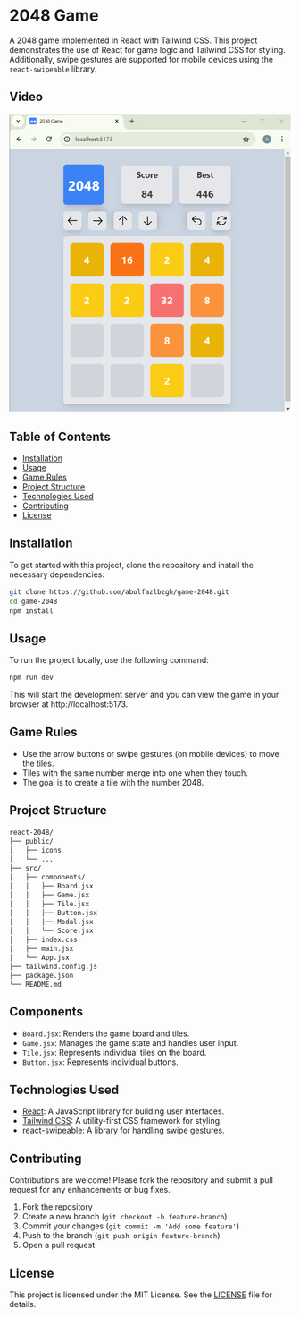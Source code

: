# 2048 Game

A 2048 game implemented in React with Tailwind CSS. This project demonstrates the use of React for game logic and Tailwind CSS for styling. Additionally, swipe gestures are supported for mobile devices using the `react-swipeable` library.

## Video

[![Watch the video](screenshot-browser.png)](video.mp4)


## Table of Contents

- [Installation](#installation)
- [Usage](#usage)
- [Game Rules](#game-rules)
- [Project Structure](#project-structure)
- [Technologies Used](#technologies-used)
- [Contributing](#contributing)
- [License](#license)

## Installation

To get started with this project, clone the repository and install the necessary dependencies:

```bash
git clone https://github.com/abolfazlbzgh/game-2048.git
cd game-2048
npm install
```


## Usage
To run the project locally, use the following command:

```bash
npm run dev
```
This will start the development server and you can view the game in your browser at http://localhost:5173.

## Game Rules

- Use the arrow buttons or swipe gestures (on mobile devices) to move the tiles.
- Tiles with the same number merge into one when they touch.
- The goal is to create a tile with the number 2048.

## Project Structure
```arduino
react-2048/
├── public/
│   ├── icons
│   └── ...
├── src/
│   ├── components/
│   │   ├── Board.jsx
│   │   ├── Game.jsx
│   │   ├── Tile.jsx
│   │   ├── Button.jsx
│   │   ├── Modal.jsx
│   │   └── Score.jsx
│   ├── index.css
│   ├── main.jsx
│   └── App.jsx
├── tailwind.config.js
├── package.json
└── README.md
```
## Components
- `Board.jsx`: Renders the game board and tiles.
- `Game.jsx`: Manages the game state and handles user input.
- `Tile.jsx`: Represents individual tiles on the board.
- `Button.jsx`: Represents individual buttons.

## Technologies Used
- [React](https://react.dev/): A JavaScript library for building user interfaces.
- [Tailwind CSS](https://tailwindcss.com/): A utility-first CSS framework for styling.
- [react-swipeable](https://www.npmjs.com/package/react-swipeable): A library for handling swipe gestures.

## Contributing
Contributions are welcome! Please fork the repository and submit a pull request for any enhancements or bug fixes.

1. Fork the repository
2. Create a new branch (`git checkout -b feature-branch`)
3. Commit your changes (`git commit -m 'Add some feature'`)
4. Push to the branch (`git push origin feature-branch`)
5. Open a pull request

## License
This project is licensed under the MIT License. See the [LICENSE](./LICENSE.txt) file for details.